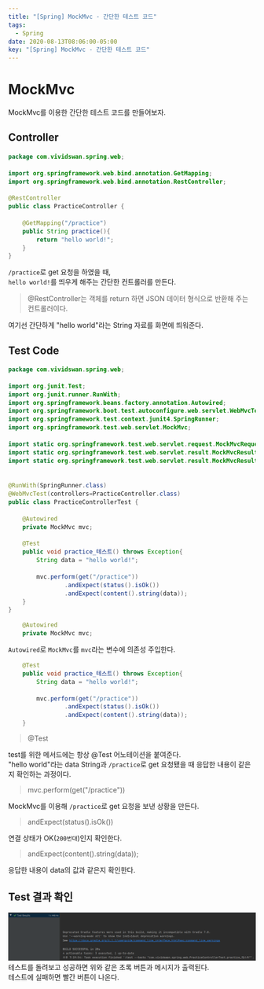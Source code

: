 ```yaml
---
title: "[Spring] MockMvc - 간단한 테스트 코드"
tags:
  - Spring
date: 2020-08-13T08:06:00-05:00
key: "[Spring] MockMvc - 간단한 테스트 코드"
---
```


# MockMvc

MockMvc를 이용한 간단한 테스트 코드를 만들어보자.

<!--more-->

## Controller

```java
package com.vividswan.spring.web;

import org.springframework.web.bind.annotation.GetMapping;
import org.springframework.web.bind.annotation.RestController;

@RestController
public class PracticeController {

    @GetMapping("/practice")
    public String practice(){
        return "hello world!";
    }
}
```

`/practice`로 get 요청을 하였을 때,<br>
`hello world!`를 띄우게 해주는 간단한 컨트롤러를 만든다.<br>

> @RestController는 객체를 return 하면 JSON 데이터 형식으로 반환해 주는 컨트롤러이다.

여기선 간단하게 "hello world"라는 String 자료를 화면에 띄워준다.

## Test Code

```java
package com.vividswan.spring.web;

import org.junit.Test;
import org.junit.runner.RunWith;
import org.springframework.beans.factory.annotation.Autowired;
import org.springframework.boot.test.autoconfigure.web.servlet.WebMvcTest;
import org.springframework.test.context.junit4.SpringRunner;
import org.springframework.test.web.servlet.MockMvc;

import static org.springframework.test.web.servlet.request.MockMvcRequestBuilders.get;
import static org.springframework.test.web.servlet.result.MockMvcResultMatchers.content;
import static org.springframework.test.web.servlet.result.MockMvcResultMatchers.status;


@RunWith(SpringRunner.class)
@WebMvcTest(controllers=PracticeController.class)
public class PracticeControllerTest {

    @Autowired
    private MockMvc mvc;

    @Test
    public void practice_테스트() throws Exception{
        String data = "hello world!";

        mvc.perform(get("/practice"))
                .andExpect(status().isOk())
                .andExpect(content().string(data));
    }
}
```

```java
    @Autowired
    private MockMvc mvc;
```

`Autowired`로 `MockMvc`를 `mvc`라는 변수에 의존성 주입한다.<br>

```java
    @Test
    public void practice_테스트() throws Exception{
        String data = "hello world!";

        mvc.perform(get("/practice"))
                .andExpect(status().isOk())
                .andExpect(content().string(data));
    }
```

> @Test

test를 위한 메서드에는 항상 @Test 어노테이션을 붙여준다.<br>
"hello world"라는 data String과 `/practice`로 get 요청됐을 때 응답한 내용이 같은지 확인하는 과정이다.<br>

> mvc.perform(get("/practice"))

MockMvc를 이용해 `/practice`로 get 요청을 보낸 상황을 만든다.<br>

> andExpect(status().isOk())

연결 상태가 OK(`200번대`)인지 확인한다.<br>

> andExpect(content().string(data));

응답한 내용이 data의 값과 같은지 확인한다.<br>

## Test 결과 확인

![1](/assets/images/200813-1.png)<br>
테스트를 돌려보고 성공하면 위와 같은 초록 버튼과 메시지가 출력된다.<br>
테스트에 실패하면 빨간 버튼이 나온다.<br>
